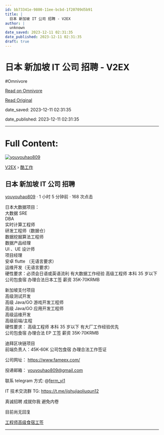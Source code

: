 ```yaml
---
id: bb73341e-9800-11ee-bcbd-1f20709d5b91
title: |
  日本 新加坡 IT 公司 招聘 - V2EX
author: |
  unknown
date_saved: 2023-12-11 02:31:35
date_published: 2023-12-11 02:31:35
draft: true
---
```


# 日本 新加坡 IT 公司 招聘 - V2EX
#Omnivore

[Read on Omnivore](https://omnivore.app/me/it-v-2-ex-18c58079366)

[Read Original](https://www.v2ex.com/t/999399)

date_saved: 2023-12-11 02:31:35

date_published: 2023-12-11 02:31:35

--- 

# Full Content: 

[![youyouhao809](https://proxy-prod.omnivore-image-cache.app/73x0,s1GOqdyjdR9ovDpddVpOrUnDfC-vkK5d4GNSGDcfofZw/https://cdn.v2ex.com/avatar/f9ea/ccd4/626239_xlarge.png?m=1682694387)](https://www.v2ex.com/member/youyouhao809)

[V2EX](https://www.v2ex.com/)  › [酷工作](https://www.v2ex.com/go/jobs)

## 日本 新加坡 IT 公司 招聘

[youyouhao809](https://www.v2ex.com/member/youyouhao809) · 1 小时 5 分钟前 · 168 次点击 

日本大数据项目：  
大数据 SRE   
DBA  
实时计算工程师  
研发工程师（数据仓）  
数据挖掘算法工程师  
数据产品经理  
UI 、UE 设计师  
项目经理  
安卓 flutte （无语言要求）  
运维开发（无语言要求）  
硬性要求：必须会日语或英语流利 有大数据工作经验 高级工程师 本科 35 岁以下  
公司包食宿 办理合法日本工签 薪资 35K-70KRMB

新加坡支付项目  
高级测试开发  
高级 Java/GO 游戏开发工程师   
高级 Java/GO 应用开发工程师  
高级运维开发  
高级前端/主程  
硬性要求： 高级工程师 本科 35 岁以下 有大厂工作经验优先  
公司包食宿 办理合法 EP 工签 薪资 35K-70KRMB

迪拜区块链项目  
前端负责人：45K-60K 公司包食宿 办理合法工作签证

公司网址： <https://www.fameex.com/>

投递邮箱： youyouhao809@gmail.com

联系 telegram 方式: @[ferm\_yi1](https://www.v2ex.com/member/ferm%5Fyi1)

IT 技术交流群 TG: <https://t.me/jishujiaoliuqun12>

真诚招聘 成就你我 避免内卷

目前尚无回复

[工程师](https://www.v2ex.com/tag/%E5%B7%A5%E7%A8%8B%E5%B8%88)[高级](https://www.v2ex.com/tag/%E9%AB%98%E7%BA%A7)[食宿](https://www.v2ex.com/tag/%E9%A3%9F%E5%AE%BF)[工签](https://www.v2ex.com/tag/%E5%B7%A5%E7%AD%BE)

---

